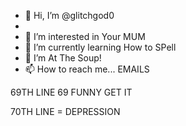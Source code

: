 - 👋 Hi, I’m @glitchgod0
- 
- 👀 I’m interested in Your MUM
- 🌱 I’m currently learning How to SPell
- 💞️ I’m At The Soup!
- 📫 How to reach me...     EMAILS






























































69TH LINE 69 FUNNY GET IT

70TH LINE = DEPRESSION

<!---
glitchgod0/glitchgod0 is a ✨ special ✨ repository because its `README.md` (this file) appears on your GitHub profile.
You can click the Preview link to take a look at your changes.
--->
